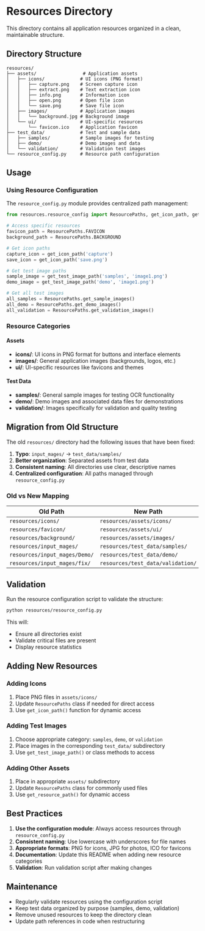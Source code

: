 # Resources Directory

This directory contains all application resources organized in a clean, maintainable structure.

## Directory Structure

```
resources/
├── assets/                 # Application assets
│   ├── icons/             # UI icons (PNG format)
│   │   ├── capture.png    # Screen capture icon
│   │   ├── extract.png    # Text extraction icon
│   │   ├── info.png       # Information icon
│   │   ├── open.png       # Open file icon
│   │   └── save.png       # Save file icon
│   ├── images/            # Application images
│   │   └── background.jpg # Background image
│   └── ui/                # UI-specific resources
│       └── favicon.ico    # Application favicon
├── test_data/             # Test and sample data
│   ├── samples/           # Sample images for testing
│   ├── demo/              # Demo images and data
│   └── validation/        # Validation test images
└── resource_config.py     # Resource path configuration
```

## Usage

### Using Resource Configuration

The `resource_config.py` module provides centralized path management:

```python
from resources.resource_config import ResourcePaths, get_icon_path, get_test_image_path

# Access specific resources
favicon_path = ResourcePaths.FAVICON
background_path = ResourcePaths.BACKGROUND

# Get icon paths
capture_icon = get_icon_path('capture')
save_icon = get_icon_path('save.png')

# Get test image paths
sample_image = get_test_image_path('samples', 'image1.png')
demo_image = get_test_image_path('demo', 'image1.png')

# Get all test images
all_samples = ResourcePaths.get_sample_images()
all_demo = ResourcePaths.get_demo_images()
all_validation = ResourcePaths.get_validation_images()
```

### Resource Categories

#### Assets
- **icons/**: UI icons in PNG format for buttons and interface elements
- **images/**: General application images (backgrounds, logos, etc.)
- **ui/**: UI-specific resources like favicons and themes

#### Test Data
- **samples/**: General sample images for testing OCR functionality
- **demo/**: Demo images and associated data files for demonstrations
- **validation/**: Images specifically for validation and quality testing

## Migration from Old Structure

The old `resources/` directory had the following issues that have been fixed:

1. **Typo**: `input_mages/` → `test_data/samples/`
2. **Better organization**: Separated assets from test data
3. **Consistent naming**: All directories use clear, descriptive names
4. **Centralized configuration**: All paths managed through `resource_config.py`

### Old vs New Mapping

| Old Path | New Path |
|----------|----------|
| `resources/icons/` | `resources/assets/icons/` |
| `resources/favicon/` | `resources/assets/ui/` |
| `resources/background/` | `resources/assets/images/` |
| `resources/input_mages/` | `resources/test_data/samples/` |
| `resources/input_mages/Demo/` | `resources/test_data/demo/` |
| `resources/input_mages/fix/` | `resources/test_data/validation/` |

## Validation

Run the resource configuration script to validate the structure:

```bash
python resources/resource_config.py
```

This will:
- Ensure all directories exist
- Validate critical files are present
- Display resource statistics

## Adding New Resources

### Adding Icons
1. Place PNG files in `assets/icons/`
2. Update `ResourcePaths` class if needed for direct access
3. Use `get_icon_path()` function for dynamic access

### Adding Test Images
1. Choose appropriate category: `samples`, `demo`, or `validation`
2. Place images in the corresponding `test_data/` subdirectory
3. Use `get_test_image_path()` or class methods to access

### Adding Other Assets
1. Place in appropriate `assets/` subdirectory
2. Update `ResourcePaths` class for commonly used files
3. Use `get_resource_path()` for dynamic access

## Best Practices

1. **Use the configuration module**: Always access resources through `resource_config.py`
2. **Consistent naming**: Use lowercase with underscores for file names
3. **Appropriate formats**: PNG for icons, JPG for photos, ICO for favicons
4. **Documentation**: Update this README when adding new resource categories
5. **Validation**: Run validation script after making changes

## Maintenance

- Regularly validate resources using the configuration script
- Keep test data organized by purpose (samples, demo, validation)
- Remove unused resources to keep the directory clean
- Update path references in code when restructuring
